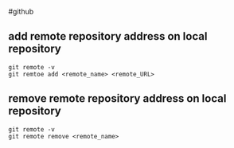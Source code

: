 #github 

## add remote repository address on local repository
```git
git remote -v
git remtoe add <remote_name> <remote_URL>
```

## remove remote repository address on local repository
```git
git remote -v
git remote remove <remote_name>
```